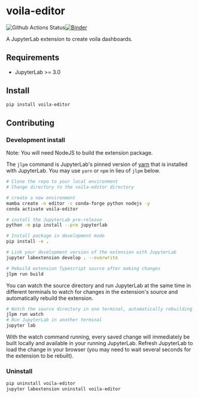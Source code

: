 # voila-editor

![Github Actions Status](https://github.com/hbcarlos/voila-editor/workflows/Build/badge.svg)[![Binder](https://mybinder.org/badge_logo.svg)](https://mybinder.org/v2/gh/hbcarlos/voila-editor/master?urlpath=lab)

A JupyterLab extension to create voila dashboards.

## Requirements

- JupyterLab >= 3.0

## Install

```bash
pip install voila-editor
```

## Contributing

### Development install

Note: You will need NodeJS to build the extension package.

The `jlpm` command is JupyterLab's pinned version of
[yarn](https://yarnpkg.com/) that is installed with JupyterLab. You may use
`yarn` or `npm` in lieu of `jlpm` below.

```bash
# Clone the repo to your local environment
# Change directory to the voila-editor directory

# create a new environment
mamba create -n editor -c conda-forge python nodejs -y
conda activate voila-editor

# install the JupyterLab pre-release
python -m pip install --pre jupyterlab

# Install package in development mode
pip install -e .

# Link your development version of the extension with JupyterLab
jupyter labextension develop . --overwrite

# Rebuild extension Typescript source after making changes
jlpm run build
```

You can watch the source directory and run JupyterLab at the same time in different terminals to watch for changes in the extension's source and automatically rebuild the extension.

```bash
# Watch the source directory in one terminal, automatically rebuilding when needed
jlpm run watch
# Run JupyterLab in another terminal
jupyter lab
```

With the watch command running, every saved change will immediately be built locally and available in your running JupyterLab. Refresh JupyterLab to load the change in your browser (you may need to wait several seconds for the extension to be rebuilt).

### Uninstall

```bash
pip uninstall voila-editor
jupyter labextension uninstall voila-editor
```
